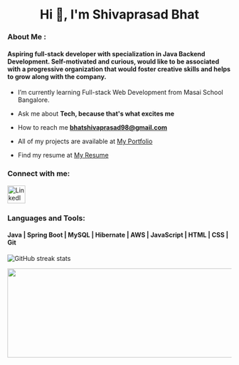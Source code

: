 
<h1 align="center">Hi 👋, I'm Shivaprasad Bhat</h1>
<p align='center'> </h1>
<h3>About Me :</h3>
<h4 align="left">Aspiring full-stack developer with specialization in Java Backend Development. Self-motivated and curious, would like to be associated with a progressive organization that would foster creative skills and helps to grow along with the company.</h4>


-  I’m currently learning Full-stack Web Development from Masai School Bangalore.

-  Ask me about **Tech, because that's what excites me**

-  How to reach me **bhatshivaprasad98@gmail.com**

-  All of my projects are available at [My Portfolio](https://shivaprasad-sbhat.github.io/)

-  Find my resume at [My Resume](https://github.com/Shivaprasad-sBhat/Shivaprasad-sBhat/files/9626810/Shivaprasad_Bhat_Resume.1.pdf)

<h3 align="left">Connect with me:</h3>
<p align="left">
<a href="https://linkedin.com/in/shivaprasad-bhat/" target="_blank"> <img align="center" src="https://s.yimg.com/fz/api/res/1.2/6.1sJqIySlxah724K1v9xA--~C/YXBwaWQ9c3JjaGRkO2ZpPWZpdDtoPTEyMDtxPTgwO3c9MTIw/https://s.yimg.com/zb/imgv1/051c505f-dc29-3303-81b2-5828c6e3b2e2/t_500x300" alt="LinkedIn" height="40" width="40" /></a>
</p>





 <!--<div>align="center" --> 
<!-- - Tech stacks-->
<h3 align="left">Languages and Tools:</h3>
<p align="left"> 


<h4 align="left">Java | Spring Boot | MySQL | Hibernate | AWS | JavaScript | HTML | CSS | Git</h4>


  
 <!--![GitHub stats](https://github-readme-stats.vercel.app/api?username=shivaprasad-sbhat&show_icons=true)-->

![GitHub streak stats](https://github-readme-streak-stats.herokuapp.com/?user=shivaprasad-sbhat)
 <!--![GitHub Activity Graph](https://activity-graph.herokuapp.com/graph?username=shivaprasad-sbhat)-->


<img align="left" margin="0" padding="0" width="570px" height="200px" src="https://github-readme-stats.vercel.app/api/top-langs/?username=shivaprasad-sbhat&layout=compact&theme=vue&hide_border=true" />


 <!-- </div> -->

<!--![Visitor Count](https://profile-counter.glitch.me/{Shivaprasad-sBhat}/count.svg)-->

